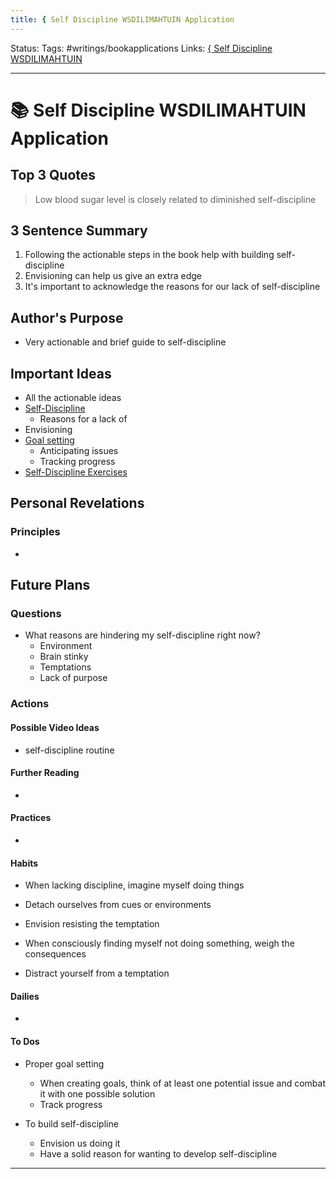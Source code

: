```yaml
---
title: { Self Discipline WSDILIMAHTUIN Application
---
```

Status: 
Tags: #writings/bookapplications
Links: [{ Self Discipline WSDILIMAHTUIN](out/-self-discipline-wsdilimahtuin.md)
___
# 📚 Self Discipline WSDILIMAHTUIN Application
## Top 3 Quotes
>  Low blood sugar level is closely related to diminished self-discipline

>

>
## 3 Sentence Summary
1.  Following the actionable steps in the book help with building self-discipline
2. Envisioning can help us give an extra edge
3. It's important to acknowledge the reasons for our lack of self-discipline
## Author's Purpose
-  Very actionable and brief guide to self-discipline
## Important Ideas
- All the actionable ideas
- [Self-Discipline](out/self-discipline.md)
	- Reasons for a lack of
- Envisioning
- [Goal setting](out/goal-setting.md)
	- Anticipating issues
	- Tracking progress
- [Self-Discipline Exercises](None)
## Personal Revelations
### Principles
- 
## Future Plans
### Questions
- What reasons are hindering my self-discipline right now?
	- Environment
	- Brain stinky
	- Temptations
	- Lack of purpose
### Actions
#### Possible Video Ideas
- self-discipline routine
#### Further Reading
- 
#### Practices
- 
#### Habits

- When lacking discipline, imagine myself doing things
- Detach ourselves from cues or environments
- Envision resisting the temptation

- When consciously finding myself not doing something, weigh the consequences
- Distract yourself from a temptation
#### Dailies
- 
#### To Dos
- Proper goal setting
	-  When creating goals, think of at least one potential issue and combat it with one possible solution
	-  Track progress

- To build self-discipline
	- Envision us doing it
	- Have a solid reason for wanting to develop self-discipline
___